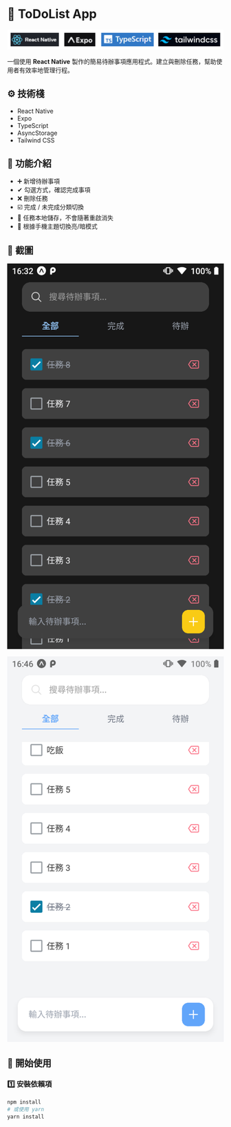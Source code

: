 # 📝 ToDoList App

![Alt text](截圖1.png)

一個使用 **React Native** 製作的簡易待辦事項應用程式。建立與刪除任務，幫助使用者有效率地管理行程。

## ⚙ 技術棧

- React Native
- Expo
- TypeScript
- AsyncStorage
- Tailwind CSS

## 📱 功能介紹

- ➕ 新增待辦事項
- ✔ 勾選方式，確認完成事項
- ❌ 刪除任務
- ☑️ 完成 / 未完成分類切換
- 💾 任務本地儲存，不會隨著重啟消失
- 🎨 根據手機主題切換亮/暗模式

## 📸 截圖

![Alt text](截圖.png)

![Alt text](截圖2.png)

## 🚀 開始使用

### 1️⃣ 安裝依賴項

```bash
npm install
# 或使用 yarn
yarn install
```
